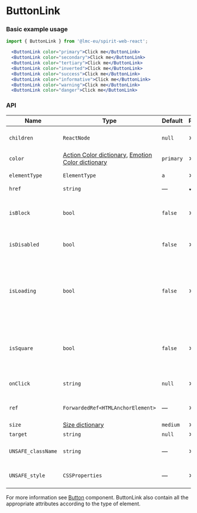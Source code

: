 # ButtonLink

### Basic example usage

```jsx
import { ButtonLink } from '@lmc-eu/spirit-web-react';
```

```jsx
  <ButtonLink color="primary">Click me</ButtonLink>
  <ButtonLink color="secondary">Click me</ButtonLink>
  <ButtonLink color="tertiary">Click me</ButtonLink>
  <ButtonLink color="inverted">Click me</ButtonLink>
  <ButtonLink color="success">Click me</ButtonLink>
  <ButtonLink color="informative">Click me</ButtonLink>
  <ButtonLink color="warning">Click me</ButtonLink>
  <ButtonLink color="danger">Click me</ButtonLink>
```

### API

| Name               | Type                                                                                      | Default   | Required | Description                                                                    |
| ------------------ | ----------------------------------------------------------------------------------------- | --------- | -------- | ------------------------------------------------------------------------------ |
| `children`         | `ReactNode`                                                                               | `null`    | ✕        | Content of the ButtonLink                                                      |
| `color`            | [Action Color dictionary][dictionary-color], [Emotion Color dictionary][dictionary-color] | `primary` | ✕        | Color variant                                                                  |
| `elementType`      | `ElementType`                                                                             | `a`       | ✕        | Type of element                                                                |
| `href`             | `string`                                                                                  | —         | ✔        | Link URL                                                                       |
| `isBlock`          | `bool`                                                                                    | `false`   | ✕        | Span the element to the full width of its parent                               |
| `isDisabled`       | `bool`                                                                                    | `false`   | ✕        | If true, ButtonLink is disabled                                                |
| `isLoading`        | `bool`                                                                                    | `false`   | ✕        | If true, ButtonLink is in a loading state, disabled and the Spinner is visible |
| `isSquare`         | `bool`                                                                                    | `false`   | ✕        | If true, ButtonLink is square, usually only with an Icon                       |
| `onClick`          | `string`                                                                                  | `null`    | ✕        | JS function to call on click                                                   |
| `ref`              | `ForwardedRef<HTMLAnchorElement>`                                                         | —         | ✕        | Anchor element reference                                                       |
| `size`             | [Size dictionary][dictionary-size]                                                        | `medium`  | ✕        | Size variant                                                                   |
| `target`           | `string`                                                                                  | `null`    | ✕        | Link target                                                                    |
| `UNSAFE_className` | `string`                                                                                  | —         | ✕        | Wrapper custom class name                                                      |
| `UNSAFE_style`     | `CSSProperties`                                                                           | —         | ✕        | Wrapper custom style                                                           |

For more information see [Button] component. ButtonLink also contain all the appropriate
attributes according to the type of element.

[button]: https://github.com/lmc-eu/spirit-design-system/tree/main/packages/web/src/scss/components/Button
[dictionary-color]: https://github.com/lmc-eu/spirit-design-system/tree/main/docs/DICTIONARIES.md#color
[dictionary-size]: https://github.com/lmc-eu/spirit-design-system/tree/main/docs/DICTIONARIES.md#size
